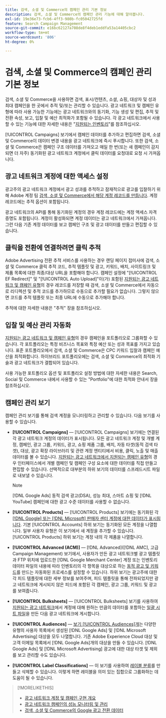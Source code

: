 ```yaml
---
title: 검색, 소셜 및 Commerce의 캠페인 관리 기본 정보
description: 검색, 소셜 및 Commerce의 캠페인 관리 기능에 대해 알아봅니다.
exl-id: 19e36e73-fcb6-4ff3-980b-fc05042725fd
feature: Search Campaign Management
source-git-commit: e16bc62127a708de8f4deb1eddfa53a14405cbc2
workflow-type: tm+mt
source-wordcount: '806'
ht-degree: 0%

---
```


# 검색, 소셜 및 Commerce의 캠페인 관리 기본 정보

검색, 소셜 및 Commerce을 사용하면 검색, 표시/컨텐츠, 소셜, 쇼핑, 대상자 및 성과 최대 캠페인을 한 곳에서 추적 및/또는 관리할 수 있습니다. 광고 네트워크 및 캠페인 유형에 따라 사용 가능한 기능에는 광고 네트워크와의 동기화, 기능 생성 및 편집, 추적 및 전환 속성, 보고, 입찰 및 예산 최적화가 포함될 수 있습니다. 각 광고 네트워크에서 사용할 수 있는 기능에 대한 자세한 내용은 &quot;[지원되는 인벤토리](/help/search-social-commerce/introduction/supported-inventory.md)&quot;를 참조하십시오.

[!UICONTROL Campaigns] 보기에서 캠페인 데이터를 추가하고 편집하면 검색, 소셜 및 Commerce이 데이터 변경 내용을 광고 네트워크에 즉시 푸시합니다. 또한 검색, 소셜 및 Commerce은 캠페인 구조 데이터를 가져오고 매일 한 번(또는 새 캠페인이 감지되면 더 자주) 동기화된 광고 네트워크 계정에서 클릭 데이터를 요청대로 요청 시 가져옵니다.

## 광고 네트워크 계정에 대한 액세스 설정

광고주의 광고 네트워크 계정에서 광고 성과를 추적하고 잠재적으로 광고를 입찰하기 위해 Adobe 계정 팀 [검색, 소셜 및 Commerce에서 해당 계정 레코드를 만듭니다](/help/search-social-commerce/campaign-management/accounts/ad-network-account-manage.md). 계정 레코드에는 추적 옵션이 포함됩니다.

광고 네트워크의 API를 통해 동기화된 계정의 경우 계정 레코드에는 계정 액세스 자격 증명도 포함됩니다. 계정이 활성화되면 계정 데이터는 광고 네트워크에서 가져옵니다. 그런 다음 기존 계정 데이터를 보고 캠페인 구조 및 광고 데이터를 만들고 편집할 수 있습니다.

## 클릭을 전환에 연결하려면 클릭 추적

Adobe Advertising 전환 추적 서비스를 사용하는 경우 랜딩 페이지 접미사에 검색, 소셜 및 Commerce 클릭 추적 코드, 추적 템플릿 및 광고, 키워드, 배치, 사이트링크 및 제품 목록에 대한 최종/대상 URL을 포함해야 합니다. 캠페인 설정에 &quot;[!UICONTROL EF Redirect]&quot; 및 &quot;[!UICONTROL Auto Upload]&quot;이(가) 포함된 [지원되는 광고 네트워크 및 캠페인 유형](/help/search-social-commerce/introduction/supported-inventory.md)의 경우 레코드를 저장할 때 검색, 소셜 및 Commerce에서 자동으로 리디렉션 및 추적 코드를 추가하므로 수동으로 추가할 필요가 없습니다. 그렇지 않으면 코드를 추적 템플릿 또는 최종 URL에 수동으로 추가해야 합니다.

추적에 대한 자세한 내용은 &quot;추적&quot; 장을 참조하십시오.

## 입찰 및 예산 관리 자동화

[지원되는 광고 네트워크 및 캠페인 유형](/help/search-social-commerce/introduction/supported-inventory.md)의 경우 캠페인을 포트폴리오로 그룹화할 수 있습니다. 각 포트폴리오는 특정 비즈니스 목표와 특정 예산 또는 성과 목표를 가지고 있습니다. 표준 포트폴리오에서 검색, 소셜 및 Commerce은 CPC 키워드 입찰과 캠페인 예산을 최적화합니다. 하이브리드 포트폴리오에는 검색, 소셜 및 Commerce의 최적화 기술과 광고 네트워크가 결합되어 있습니다.

사용 가능한 포트폴리오 옵션 및 포트폴리오 설정 방법에 대한 자세한 내용은 Search, Social 및 Commerce 내에서 사용할 수 있는 &quot;Portfolio&quot;에 대한 최적화 안내서 장을 참조하십시오.<!-- verify convention for referencing Optimization Guide here -->

## 캠페인 관리 보기

캠페인 관리 보기를 통해 검색 계정을 모니터링하고 관리할 수 있습니다. 다음 보기를 사용할 수 있습니다.

* **[!UICONTROL Campaigns]** — [!UICONTROL Campaigns] 보기에는 연결된 각 광고 네트워크 계정의 데이터가 표시됩니다. 모든 광고 네트워크 계정 및 개별 계정, 캠페인, 광고 그룹, 키워드, 광고, 쇼핑 제품 그룹, 배치, 자동 타겟(동적 검색 타겟), 대상, 광고 확장 라이브러리 및 관련 계정 엔티티에서 비용, 클릭, 노출 및 매출 데이터를 볼 수 있습니다. [지원되는 광고 네트워크에서 지원되는 캠페인 유형](/help/search-social-commerce/introduction/supported-inventory.md)의 경우 인터페이스에서 개별 캠페인 및 캠페인 구성 요소에 대한 데이터를 직접 만들고 편집할 수 있습니다. 선택적으로 대부분의 하위 보기의 데이터를 스프레드시트 파일로 내보낼 수 있습니다.

  >[!NOTE]
  >
  >[!DNL Google Ads] 동적 검색 광고(DSA), 성능 최대, 스마트 쇼핑 및 [!DNL YouTube] 캠페인에 대한 광고 수준 데이터를 사용할 수 없습니다.

* **[!UICONTROL Products]** — [!UICONTROL Products] 보기에는 동기화된 각 [[!DNL Google] 또는 [!DNL Microsoft] 판매자 센터 계정에 대한 데이터가 표시됩니다](/help/search-social-commerce/campaign-management/accounts/merchant-account-manage.md). 기본 [!UICONTROL Accounts] 하위 보기는 동기화된 모든 계정을 나열합니다. 일부 사용자 유형은 이 보기에서 새 계정을 추가할 수 있습니다. [!UICONTROL Products] 하위 보기는 계정 내의 각 제품을 나열합니다.

* **[!UICONTROL Advanced (ACM)]** — [!DNL Advanced]([!DNL AMC], 고급 Campaign Management) 보기에서, 사용자가 만든 광고 네트워크별 광고 템플릿과 FTP 위치에 업로드한 [!DNL Google Merchant Center] 계정 또는 인벤토리 데이터 파일의 내용에 따라 인벤토리의 각 항목을 대상으로 하는 [동적 광고 및 키워드](/help/search-social-commerce/campaign-management/inventory-feeds/inventory-feeds-about.md)를 만드는 자동화된 프로세스를 설정할 수 있습니다. 하위 보기는 광고주에 대한 각 피드 템플릿에 대한 세부 정보를 보여주며, 피드 템플릿을 통해 전파되었지만 광고 네트워크에 게시되지 않은 피드에 포함된 각 캠페인, 광고 그룹, 키워드 및 광고를 보여줍니다.

* **[!UICONTROL Bulksheets]** — [!UICONTROL Bulksheets] 보기를 사용하여 [지원되는 광고 네트워크](/help/search-social-commerce/introduction/supported-inventory.md)에서 계정에 대해 원하는 만큼의 데이터를 포함하는 [일괄 시트 파일](/help/search-social-commerce/campaign-management/bulksheets/bulksheet-about.md)을 만든 다음 광고 네트워크에 게시합니다.

* **[!UICONTROL Audiences]** — [보기 [!UICONTROL Audiences]개](/help/search-social-commerce/campaign-management/campaigns/audience-about.md)는 다양한 유형의 사용자 목록에서 생성된 [!DNL Google Ads] 및 [!DNL Microsoft Advertising] 대상을 모두 나열합니다. 기존 Adobe Experience Cloud 대상 및 고객 이메일 목록에서 [!DNL Google Ads]개의 대상을 만들 수 있습니다. [!DNL Google Ads] 및 [!DNL Microsoft Advertising] 광고에 대한 대상 타겟 및 제외를 보고 관리할 수도 있습니다.

* **[!UICONTROL Label Classifications]** — 이 보기를 사용하여 [레이블 분류](/help/search-social-commerce/campaign-management/label-classifications/classification-about.md)를 만들고 삭제할 수 있습니다. 이렇게 하면 레이블을 의미 있는 집합으로 그룹화하는 데 도움이 될 수 있습니다.

>[!MORELIKETHIS]
>
>* [광고 네트워크 계정 및 캠페인 구현 개요](campaign-implemention-overview.md)
>* [광고 네트워크 캠페인의 성능 모니터링 및 관리](monitor-performance-campaigns.md)
>* [검색, 소셜 및 Commerce의 Google 광고 전환 데이터](google-conversion-data.md)
